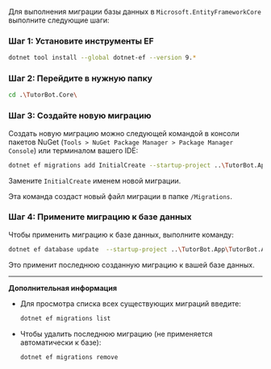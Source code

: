 ﻿
Для выполнения миграции базы данных в `Microsoft.EntityFrameworkCore` выполните следующие шаги:

### Шаг 1: Установите инструменты EF

```bash
dotnet tool install --global dotnet-ef --version 9.*
```

### Шаг 2: Перейдите в нужную папку

```bash
cd .\TutorBot.Core\
```

### Шаг 3: Создайте новую миграцию

Создать новую миграцию можно следующей командой в консоли пакетов NuGet (`Tools > NuGet Package Manager > Package Manager Console`) или терминалом вашего IDE:

```bash
dotnet ef migrations add InitialCreate --startup-project ..\TutorBot.App\TutorBot.App.csproj --context ApplicationDbContext
```

Замените `InitialCreate` именем новой миграции.

Эта команда создаст новый файл миграции в папке `/Migrations`.

### Шаг 4: Примените миграцию к базе данных

Чтобы применить миграцию к базе данных, выполните команду:

```bash
dotnet ef database update  --startup-project ..\TutorBot.App\TutorBot.App.csproj --context ApplicationDbContext
```

Это применит последнюю созданную миграцию к вашей базе данных.

---

**Дополнительная информация**

- Для просмотра списка всех существующих миграций введите:
  
  ```bash
  dotnet ef migrations list
  ```

- Чтобы удалить последнюю миграцию (не применяется автоматически к базе):
  
  ```bash
  dotnet ef migrations remove
  ```
   